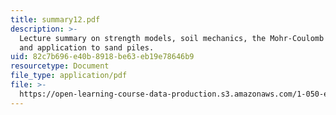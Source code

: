 ```yaml
---
title: summary12.pdf
description: >-
  Lecture summary on strength models, soil mechanics, the Mohr-Coulomb model,
  and application to sand piles.
uid: 82c7b696-e40b-8918-be63-eb19e78646b9
resourcetype: Document
file_type: application/pdf
file: >-
  https://open-learning-course-data-production.s3.amazonaws.com/1-050-engineering-mechanics-i-fall-2007/82c7b696e40b8918be63eb19e78646b9_summary12.pdf
---
```

